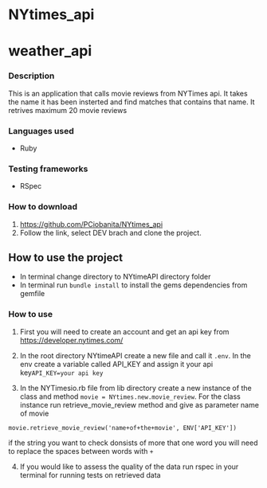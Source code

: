 # NYtimes_api
# weather_api

### Description
This is an application that calls movie reviews from NYTimes api. It takes the name it has been insterted and find matches that contains that name. It retrives maximum 20 movie reviews

### Languages used
* Ruby

### Testing frameworks
* RSpec

### How to download
1. https://github.com/PCiobanita/NYtimes_api
2. Follow the link, select DEV brach and clone the project.

## How to use the project
*  In terminal change directory to NYtimeAPI directory folder
*  In terminal run ```bundle install``` to install the gems dependencies from gemfile

### How to use
1. First you will need to create an account and get an api key from https://developer.nytimes.com/

2. In the root directory NYtimeAPI create a new file and call it ```.env```. In the env create a variable called API_KEY and assign it your api key```API_KEY=your api key``` 

3. In the NYTimesio.rb file from lib directory create a new instance of the class and method ```movie = NYtimes.new.movie_review```. For the class instance run retrieve_movie_review method and give as parameter name of movie
```
movie.retrieve_movie_review('name+of+the+movie', ENV['API_KEY'])
``` 
if the string you want to check donsists of more that one word you will need to replace the spaces between words with 
```+```

4. If you would like to assess the quality of the data run rspec in your terminal for running tests on retrieved data





